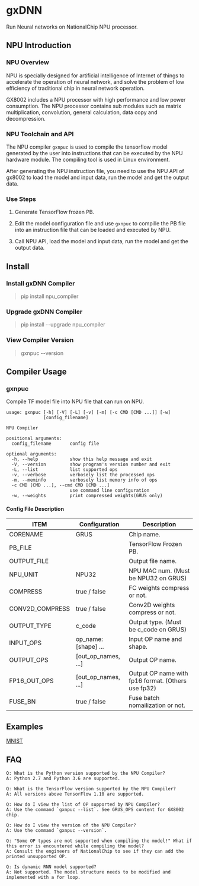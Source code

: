 # gxDNN #

Run Neural networks on NationalChip NPU processor.

## NPU Introduction ##

### NPU Overview ###

NPU is specially designed for artificial intelligence of Internet of things to accelerate the operation of neural network, and solve the problem of low efficiency of traditional chip in neural network operation.

GX8002 includes a NPU processor with high performance and low power consumption. The NPU processor contains sub modules such as matrix multiplication, convolution, general calculation, data copy and decompression.

### NPU Toolchain and API ###

The NPU compiler `gxnpuc` is used to compile the tensorflow model generated by the user into instructions that can be executed by the NPU hardware module. The compiling tool is used in Linux environment.

After generating the NPU instruction file, you need to use the NPU API of gx8002 to load the model and input data, run the model and get the output data.

### Use Steps ###

1. Generate TensorFlow frozen PB.

2. Edit the model configuration file and use `gxnpuc` to compille the PB file into an instruction file that can be loaded and executed by NPU.

3. Call NPU API, load the model and input data, run the model and get the output data.

## Install ##

### Install gxDNN Compiler ###

> pip install npu_compiler

### Upgrade gxDNN Compiler ###

> pip install --upgrade npu_compiler

### View Compiler Version ###

> gxnpuc --version

## Compiler Usage ##

### gxnpuc ###

Compile TF model file into NPU file that can run on NPU.

	usage: gxnpuc [-h] [-V] [-L] [-v] [-m] [-c CMD [CMD ...]] [-w]
	              [config_filename]
	
	NPU Compiler
	
	positional arguments:
	  config_filename       config file
	
	optional arguments:
	  -h, --help            show this help message and exit
	  -V, --version         show program's version number and exit
	  -L, --list            list supported ops
	  -v, --verbose         verbosely list the processed ops
	  -m, --meminfo         verbosely list memory info of ops
	  -c CMD [CMD ...], --cmd CMD [CMD ...]
	                        use command line configuration
	  -w, --weights         print compressed weights(GRUS only)

#### Config File Description ####

| ITEM                | Configuration        | Description                                             |
| ------------------- | -------------------  | ------------------------------------------------------- |
| CORENAME            | GRUS                 | Chip name.                                              |
| PB_FILE             |                      | TensorFlow Frozen PB.                                   |
| OUTPUT_FILE         |                      | Output file name.                                       |
| NPU_UNIT            | NPU32                | NPU MAC num. (Must be NPU32 on GRUS)                    |
| COMPRESS            | true / false         | FC weights compress or not.                             |
| CONV2D_COMPRESS     | true / false         | Conv2D weights compress or not.                         |
| OUTPUT_TYPE         | c_code               | Output type. (Must be c_code on GRUS)                   |
| INPUT_OPS           | op_name: [shape] ... | Input OP name and shape.                                |
| OUTPUT_OPS          | [out_op_names, ...]  | Output OP name.                                         |
| FP16_OUT_OPS        | [out_op_names, ...]  | Output OP name with fp16 format. (Others use fp32)      |
| FUSE_BN             | true / false         | Fuse batch nomailization or not.                        |

## Examples ##

[MNIST](examples/mnist "MNIST")

## FAQ ##

	Q: What is the Python version supported by the NPU Compiler?
	A: Python 2.7 and Python 3.6 are supported.
	
	Q: What is the TensorFlow version supported by the NPU Compiler?
	A: All versions above TensorFlow 1.10 are supported.
	
	Q: How do I view the list of OP supported by NPU Compiler?
	A: Use the command `gxnpuc --list`. See GRUS_OPS content for GX8002 chip.
	
	Q: How do I view the version of the NPU Compiler?
	A: Use the command `gxnpuc --version`.
	
	Q: "Some OP types are not supported when compiling the model!" What if this error is encountered while compiling the model?
	A: Consult the engineers of NationalChip to see if they can add the printed unsupported OP.
	
	Q: Is dynamic RNN model supported?
	A: Not supported. The model structure needs to be modified and implemented with a for loop.


